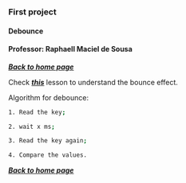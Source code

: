 ### First project

#### Debounce

#### Professor: Raphaell Maciel de Sousa


**[*Back to home page*](https://github.com/raphaellmsousa/microcontrollers)**  

Check **[*this*](https://www.youtube.com/watch?v=yb8Qf0C0Ozc)** lesson to understand the bounce effect.

Algorithm for debounce:

```sh
1. Read the key;

2. wait x ms;

3. Read the key again;

4. Compare the values.

```

**[*Back to home page*](https://github.com/raphaellmsousa/microcontrollers)**  

